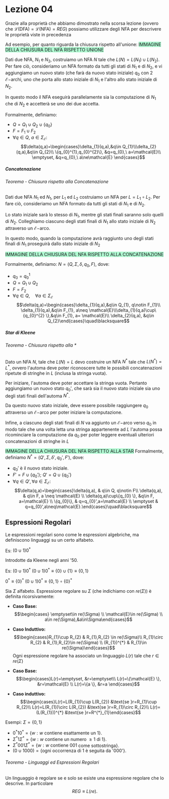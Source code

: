 # Lezione 04
Grazie alla proprietà che abbiamo dimostrato nella scorsa lezione (ovvero che $\mathcal{L}(\text{DFA})=\mathcal{L}(\text{NFA})=REG$) possiamo utilizzare degli NFA per descrivere le proprietà viste in precedenza

Ad esempio, per quanto riguarda la chiusura rispetto all'unione:
<span style="background:#affad1">IMMAGINE DELLA CHIUSURA DEL NFA RISPETTO UNIONE </span>

Dati due NFA, $N_{1}$ e $N_{2}$, costruiamo un NFA $N$ tale che $L(N)=L(N_{1})\cup L(N_{2})$. Per fare ciò, consideriamo un NFA formato da tutti gli stati di $N_{1}$ e di $N_{2}$, e vi aggiungiamo un nuovo stato (che farà da nuovo stato iniziale) $q_{0}$ con 2 $\mathcal{E}-$archi, uno che porta allo stato iniziale di $N_{1}$ e l'altro allo stato iniziale di $N_{2}$.

In questo modo il NFA eseguirà parallelamente sia la computazione di $N_{1}$ che di $N_{2}$ e accetterà se uno dei due accetta.

Formalmente, definiamo: 
- $Q=Q_{1}\cup Q_{2}\cup \{q_{0} \}$ 
- $F=F_{1}\cup F_{2}$
- $\forall q\in Q,\ a\in\Sigma_{\mathcal{E}}$: 
$$\delta(q,a)=\begin{cases}\delta_{1}(q,a),&q\in Q_{1}\\\delta_{2}(q,a),&q\in Q_{2}\\ \{q_{0}^{1},q_{0}^{2}\}, &q=q_{0},\ a=\mathcal{E}\\ \emptyset, &q=q_{0},\ a\ne\mathcal{E} \end{cases}$$
##### Concatenazione
###### Teorema - Chiusura rispetto alla Concatenazione
Dati due NFA $N_{1}$ ed $N_{1}$, per $L_{1}$ ed $L_{2}$ costruiamo un NFA per $L=L_{1}\circ L_{2}.$ Per fare ciò, consideriamo un NFA formato da tutti gli stati di $N_{1}$ e di $N_{2}$.

Lo stato iniziale sarà lo stesso di $N_{1}$, mentre gli stati finali saranno solo quelli di $N_{2}$. Colleghiamo ciascuno degli stati finali di $N_{1}$ allo stato iniziale di $N_{2}$ attraverso un $\mathcal{E}-$arco.

In questo modo, quando la computazione avrà raggiunto uno degli stati finali di $N_{1}$ proseguirà dallo stato iniziale di $N_{2}$

<span style="background:#affad1">IMMAGINE DELLA CHIUSURA DEL NFA RISPETTO ALLA CONCATENAZIONE</span>

Formalmente, definiamo: $N=(Q,\Sigma,\delta,q_{0},F)$, dove:
- $q_{0}=q_{0}^{1}$
- $Q=Q_{1}\cup Q_{2}$
- $F = F_{2}$
- $\forall q\in Q,\quad \forall a\in\Sigma_{\mathcal{E}}$
$$\delta(q,a)=\begin{cases}\delta_{1}(q,a),&q\in Q_{1}, q\notin F_{1}\\ \delta_{1}(q,a),&q\in F_{1}, a\neq \mathcal{E}\\\delta_{1}(q,a)\cup\{q_{0}^{2} \},&q\in F_{1}, a= \mathcal{E}\\ \delta_{2}(q,a), &q\in Q_{2}\end{cases}\quad\blacksquare$$
##### Star di Kleene
###### Teorema - Chiusura rispetto alla $*$
Dato un NFA $N$, tale che $L(N)=L$ devo costruire un NFA $N^{*}$ tale che $L(N^{*})=L^{*}$, ovvero l'automa deve poter riconoscere tutte le possibili concatenazioni ripetute di stringhe in $L$ (inclusa la stringa vuota).

Per iniziare, l'automa deve poter accettare la stringa vuota. Pertanto aggiungiamo un nuovo stato $q_{0}'$, che sarà sia il nuovo stato iniziale sia uno degli stati finali dell'automa $N{^{*}}$.

Da questo nuovo stato iniziale, deve essere possibile raggiungere $q_{0}$ attraverso un $\mathcal{E}-$arco per poter iniziare la computazione.

Infine, a ciascuno degli stati finali di $N$ va aggiunto un $\mathcal{E}-$arco verso $q_{0}$ in modo tale che una volta letta una stringa appartenente ad $L$ l'automa possa ricominciare la computazione da $q_{0}$ per poter leggere eventuali ulteriori concatenazioni di stringhe in $L$

<span style="background:#affad1">IMMAGINE DELLA CHIUSURA DEL NFA RISPETTO ALLA STAR</span>
Formalmente, definiamo $N^{*}=(Q',\Sigma,\delta',q_{0}',F')$, dove:
- $q_{0}'$ è il nuovo stato iniziale.
- $F'=F\cup\{q_{0}'\};\ Q'=Q\cup\{q_{0}' \}$
- $\forall q\in Q', \forall a\in \Sigma_{\mathcal{E}}:$
$$\delta(q,a)=\begin{cases}\delta(q,a), & q\in Q, q\notin F\\ \delta(q,a), & q\in F, a \neq \mathcal{E} \\ \delta(q,a)\cup\{q_{0} \}, &q\in F, a=\mathcal{E} \\ \{q_{0}\}, & q=q_{0}',a=\mathcal{E} \\ \emptyset & q=q_{0}',a\neq\mathcal{E}.\end{cases}\quad\blacksquare$$

## Espressioni Regolari
Le espressioni regolari sono come le espressioni algebriche, ma definiscono linguaggi su un certo alfabeto.

Es: $(0\cup1)0^{*}$

Introdotte da Kleene negli anni '50.

Es: $(0\cup1)0^{*}$ $(0\cup1)0^{*}\equiv\{ 0\}\cup \{1 \}\equiv \{0,1\}$

$0^{*}\equiv\{0 \}^{*}$
$(0\cup1)0^{*}\equiv\{0,1\}\circ\{0\}^{*}$

Sia $\Sigma$ alfabeto. Espressione regolare su $\Sigma$ (che indichiamo con $re(\Sigma)$) è definita ricorsivamente:
- **Caso Base:**
$$\begin{cases} \emptyset\in re(\Sigma) \\ \mathcal{E}\in re(\Sigma) \\ a\in re(\Sigma),&a\in\Sigma\end{cases}$$
- **Caso Induttivo:**
$$\begin{cases}R_{1}\cup R_{2} & R_{1},R_{2} \in re(\Sigma)\\ R_{1}\circ R_{2} & R_{1},R_{2}\in re(\Sigma) \\ (R_{1})^{*} & R_{1}\in re(\Sigma)\end{cases}$$
Ogni espressione regolare ha associato un linguaggio $L(r)$ tale che $r\in re(\Sigma)$

- **Caso Base:**
$$\begin{cases}L(r)=\emptyset, &r=\emptyset\\ L(r)=\{\mathcal{E} \}, &r=\mathcal{E} \\ L(r)=\{a \}, &r=a \end{cases}$$
- **Caso induttivo:**
$$\begin{cases}L(r)=L(R_{1})\cup L(R_{2}) &\text{se }r=R_{1}\cup R_{2}\\ L(r)=L(R_{1})\circ L(R_{2}) &\text{se }r=R_{1}\circ R_{2}\\ L(r)=(L(R_{1}))^{*} &\text{se }r=R^{*}_{1}\end{cases}$$

Esempi: $\Sigma=\{0,1 \}$
- $0^{*}10^{*}=\{w: w \text{ contiene esattamente un } 1\}$.
- $\Sigma^{*}1\Sigma^{*}=\{w: w \text{ contiene un numero }\ge 1$ di $1\}$.
- $\Sigma^{*}001\Sigma^{*}=\{w: w \text{ contiene } 001$ come sottostringa$\}$.
- $(0\cup1000)=\{$ogni occorrenza di $1$ è seguita da '$000$'$\}$.

###### Teorema - Linguaggi ed Espressioni Regolari
Un linguaggio è regolare se e solo se esiste una espressione regolare che lo descrive. In particolare $$REG\equiv L(re).$$